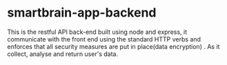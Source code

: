 # smartbrain-app-backend
This is the restful API back-end built using node and express,  it communicate with the front end using the standard HTTP verbs and enforces that all security measures are put in place(data encryption) . As it collect, analyse and return user's data.  
